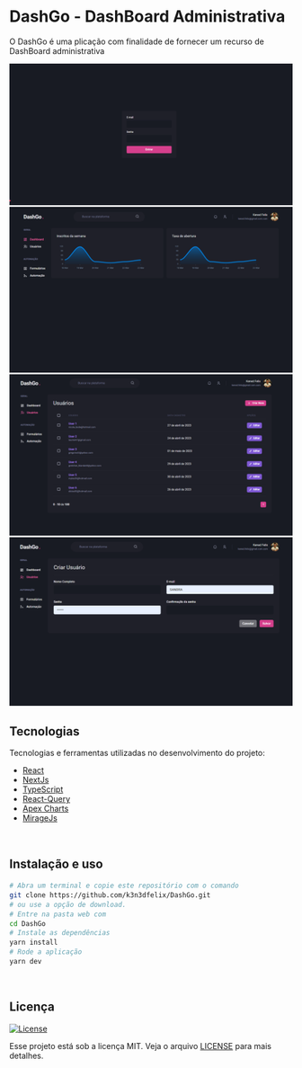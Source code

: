 # DashGo - DashBoard Administrativa
O DashGo é uma plicação com finalidade de fornecer um recurso de DashBoard administrativa

<img src="https://github.com/k3n3dfelix/DashGo/blob/main/screens/Login.PNG" />
<img src="https://github.com/k3n3dfelix/DashGo/blob/main/screens/home-dashboard.PNG" />
<img src="https://github.com/k3n3dfelix/DashGo/blob/main/screens/home-user.PNG" />
<img src="https://github.com/k3n3dfelix/DashGo/blob/main/screens/home-new-user.PNG" />

## Tecnologias

Tecnologias e ferramentas utilizadas no desenvolvimento do projeto:

- [React](https://reactjs.org/)
- [NextJs](https://nextjs.org/)
- [TypeScript](https://www.typescriptlang.org/)
- [React-Query](https://tanstack.com/query/v3/)
- [Apex Charts](https://apexcharts.com/)
- [MirageJs](https://miragejs.com/)

<br>

## Instalação e uso

```bash
# Abra um terminal e copie este repositório com o comando
git clone https://github.com/k3n3dfelix/DashGo.git
# ou use a opção de download.
# Entre na pasta web com 
cd DashGo
# Instale as dependências
yarn install
# Rode a aplicação
yarn dev
```

<br>

## Licença
<a href="https://opensource.org/licenses/MIT">
    <img alt="License" src="https://img.shields.io/badge/license-MIT-ff512f?style=flat-square">
</a>

<br>

Esse projeto está sob a licença MIT. Veja o arquivo [LICENSE](/LICENSE) para mais detalhes.

